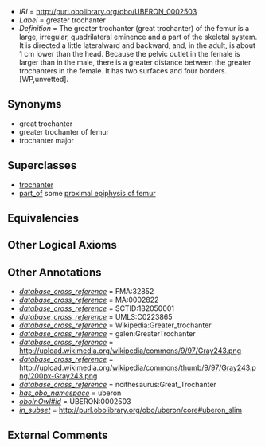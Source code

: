  * *IRI* = http://purl.obolibrary.org/obo/UBERON_0002503
 * *Label* = greater trochanter
 * *Definition* = The greater trochanter (great trochanter) of the femur is a large, irregular, quadrilateral eminence and a part of the skeletal system. It is directed a little lateralward and backward, and, in the adult, is about 1 cm lower than the head. Because the pelvic outlet in the female is larger than in the male, there is a greater distance between the greater trochanters in the female. It has two surfaces and four borders. [WP,unvetted].

## Synonyms

 * great trochanter
 * greater trochanter of femur
 * trochanter major

## Superclasses

 * [trochanter](../../UBERON/80/UBERON_0000980.md)
 * [part_of](../../BFO/50/BFO_0000050.md) some [proximal epiphysis of femur](../../UBERON/12/UBERON_0004412.md)

## Equivalencies


## Other Logical Axioms


## Other Annotations

 * *[database_cross_reference](../../ef/oboInOwl#hasDbXref.md)* = FMA:32852
 * *[database_cross_reference](../../ef/oboInOwl#hasDbXref.md)* = MA:0002822
 * *[database_cross_reference](../../ef/oboInOwl#hasDbXref.md)* = SCTID:182050001
 * *[database_cross_reference](../../ef/oboInOwl#hasDbXref.md)* = UMLS:C0223865
 * *[database_cross_reference](../../ef/oboInOwl#hasDbXref.md)* = Wikipedia:Greater_trochanter
 * *[database_cross_reference](../../ef/oboInOwl#hasDbXref.md)* = galen:GreaterTrochanter
 * *[database_cross_reference](../../ef/oboInOwl#hasDbXref.md)* = http://upload.wikimedia.org/wikipedia/commons/9/97/Gray243.png
 * *[database_cross_reference](../../ef/oboInOwl#hasDbXref.md)* = http://upload.wikimedia.org/wikipedia/commons/thumb/9/97/Gray243.png/200px-Gray243.png
 * *[database_cross_reference](../../ef/oboInOwl#hasDbXref.md)* = ncithesaurus:Great_Trochanter
 * *[has_obo_namespace](../../ce/oboInOwl#hasOBONamespace.md)* = uberon
 * *[oboInOwl#id](../../id/oboInOwl#id.md)* = UBERON:0002503
 * *[in_subset](../../et/oboInOwl#inSubset.md)* = http://purl.obolibrary.org/obo/uberon/core#uberon_slim

## External Comments


